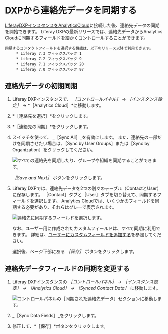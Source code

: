 # DXPから連絡先データを同期する

[LiferayDXPインスタンスをAnalyticsCloud](connecting-liferay-dxp-to-analytics-cloud.md)に接続した後、連絡先データの同期を開始できます。 Liferay DXPの最新リリースでは、連絡先データからAnalytics Cloudに同期するフィールドを細かくコントロールすることができます。

```{note}
同期するコンタクトフィールドを選択する機能は、以下のリリース以降で利用できます。
     * Liferay 7.3 フィックスパック 1
     * Liferay 7.2 フィックスパック 9
     * Liferay 7.1 フィックスパック 20
     * Liferay 7.0 フィックスパック 97
```

## 連絡先データの初期同期

1. Liferay DXPインスタンスで、 *［コントロールパネル］* → *［インスタンス設定］* → *［Analytics Cloud］*に移動します。

1. *［連絡先を選択］*をクリックします。

1. *［連絡先の同期］*をクリックします。

1. スイッチを使って、 _［Sync All］_を有効にします。 また、連絡先の一部だけを同期させたい場合は、［Sync by User Groups］または［Sync by Organization］をクリックしてください。

      ![すべての連絡先を同期したり、グループや組織を同期することができます。](./syncing-contact-data-from-dxp/images/01.png)

      *［Save and Next］* ボタンをクリックします。

1. Liferay DXPでは、連絡先データを2つの別々のテーブル（ContactとUser）に保存します。 ［Contact］タブと［User］タブを切り替えて、同期するフィールドを選択します。 Analytics Cloudでは、いくつかのフィールドを同期する必要があり、それらはグレーで表示されます。

      ![連絡先に同期するフィールドを選択します。](./syncing-contact-data-from-dxp/images/02.png)

      なお、ユーザー用に作成されたカスタムフィールドは、すべて同期に利用できます。 詳細は、[ユーザーにカスタムフィールドを追加する](https://learn.liferay.com/dxp/latest/en/users-and-permissions/users/adding-custom-fields-to-users.html)を参照してください。

      選択後、ページ下部にある *［保存］* ボタンをクリックします。

## 連絡先データフィールドの同期を変更する

1. Liferay DXPインスタンスの *［コントロールパネル］* &rarr; *［インスタンス設定］* &rarr; *［Analytics Cloud］* &rarr; *［Synced Contact Data］* に移動します。

      ![コントロールパネルの［同期された連絡先データ］セクションに移動します。](./syncing-contact-data-from-dxp/images/03.png)

1. _［Sync Data Fields］_をクリックします。

1. 修正して、*［保存］*ボタンをクリックします。
